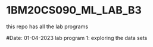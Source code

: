 # 1BM20CS090_ML_LAB_B3
this repo has all the lab programs 

#Date: 01-04-2023
lab program 1: exploring the data sets
